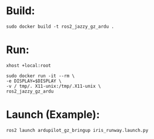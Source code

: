 # Build:

```
sudo docker build -t ros2_jazzy_gz_ardu .
```


# Run:

```
xhost +local:root
```

```
sudo docker run -it --rm \
-e DISPLAY=$DISPLAY \
-v / tmp/. X11-unix:/tmp/.X11-unix \
ros2_jazzy_gz_ardu
```


# Launch (Example):

```
ros2 launch ardupilot_gz_bringup iris_runway.launch.py
```
